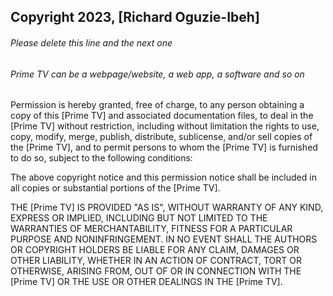 ## Copyright 2023, [Richard Oguzie-Ibeh]

###### Please delete this line and the next one
###### Prime TV can be a webpage/website, a web app, a software and so on

Permission is hereby granted, free of charge, to any person obtaining a copy of this [Prime TV] and associated documentation files, to deal in the [Prime TV] without restriction, including without limitation the rights to use, copy, modify, merge, publish, distribute, sublicense, and/or sell copies of the [Prime TV], and to permit persons to whom the [Prime TV] is furnished to do so, subject to the following conditions:

The above copyright notice and this permission notice shall be included in all copies or substantial portions of the [Prime TV].

THE [Prime TV] IS PROVIDED "AS IS", WITHOUT WARRANTY OF ANY KIND, EXPRESS OR IMPLIED, INCLUDING BUT NOT LIMITED TO THE WARRANTIES OF MERCHANTABILITY, FITNESS FOR A PARTICULAR PURPOSE AND NONINFRINGEMENT. IN NO EVENT SHALL THE AUTHORS OR COPYRIGHT HOLDERS BE LIABLE FOR ANY CLAIM, DAMAGES OR OTHER LIABILITY, WHETHER IN AN ACTION OF CONTRACT, TORT OR OTHERWISE, ARISING FROM, OUT OF OR IN CONNECTION WITH THE [Prime TV] OR THE USE OR OTHER DEALINGS IN THE [Prime TV].
